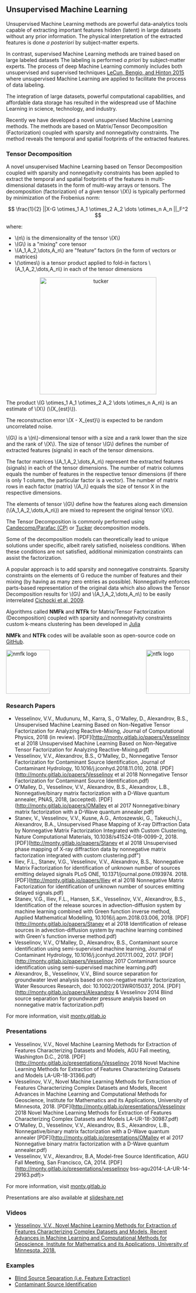 ## Unsupervised Machine Learning

Unsupervised Machine Learning methods are powerful data-analytics tools capable of extracting important features hidden (latent) in large datasets without any prior information.
The physical interpretation of the extracted features is done *a posteriori* by subject-matter experts.

In contrast, supervised Machine Learning methods are trained based on large labeled datasets
The labeling is performed *a priori* by subject-matter experts.
The process of deep Machine Learning commonly includes both unsupervised and supervised techniques [LeCun, Bengio, and Hinton 2015](https://www.nature.com/articles/nature14539) where unsupervised Machine Learning are applied to facilitate the process of data labeling.

The integration of large datasets, powerful computational capabilities, and affordable data storage has resulted in the widespread use of Machine Learning in science, technology, and industry.

Recently we have developed a novel unsupervised Machine Learning methods.
The methods are based on Matrix/Tensor Decomposition (Factorization) coupled with sparsity and nonnegativity constraints.
The method reveals the temporal and spatial footprints of the extracted features.

### Tensor Decomposition

A novel unsupervised Machine Learning based on Tensor Decomposition coupled with sparsity and nonnegativity constraints has been applied to extract the temporal and spatial footprints of the features in multi-dimensional datasets in the form of multi-way arrays or tensors.
The decomposition (factorization) of a given tensor \\(X\\) is typically performed by minimization of the Frobenius norm:

$$ \frac{1}{2} ||X-G \otimes_1 A_1 \otimes_2 A_2 \dots \otimes_n A_n ||_F^2 $$

where:

* \\(n\\) is the dimensionality of the tensor \\(X\\)
* \\(G\\) is a "mixing" core tensor
* \\(A_1,A_2,\dots,A_n\\) are "feature” factors (in the form of vectors or matrices)
* \\(\otimes\\) is a tensor product applied to fold-in factors \\(A_1,A_2,\dots,A_n\\)  in each of the tensor dimensions

<div style="text-align: center">
    <img src="../../images/tucker-paper.png" alt="tucker" height="320"/>
</div>

The product \\(G \otimes_1 A_1 \otimes_2 A_2 \dots \otimes_n A_n\\) is an estimate of \\(X\\) (\\(X_{est}\\)).

The reconstruction error \\(X - X_{est}\\) is expected to be random uncorrelated noise.

\\(G\\) is a \\(n\\)-dimensional tensor with a size and a rank lower than the size and the rank of \\(X\\).
The size of tensor \\(G\\) defines the number of extracted features (signals) in each of the tensor dimensions.

The factor matrices \\(A_1,A_2,\dots,A_n\\) represent the extracted features (signals) in each of the tensor dimensions.
The number of matrix columns equals the number of features in the respective tensor dimensions (if there is only 1 column, the particular factor is a vector).
The number of matrix rows in each factor (matrix) \\(A_i\\) equals the size of tensor X in the respective dimensions.

The elements of tensor \\(G\\) define how the features along each dimension (\\(A_1,A_2,\dots,A_n\\)) are mixed to represent the original tensor \\(X\\).

The Tensor Decomposition is commonly performed using [Candecomp/Parafac (CP)](https://en.wikipedia.org/wiki/Tensor_rank_decomposition) or [Tucker](https://en.wikipedia.org/wiki/Tucker_decomposition) decomposition models.

Some of the decomposition models can theoretically lead to unique solutions under specific, albeit rarely satisfied, noiseless conditions.
When these conditions are not satisfied, additional minimization constraints can assist the factorization.

A popular approach is to add sparsity and nonnegative constraints. Sparsity constraints on the elements of G reduce the number of features and their mixing (by having as many zero entries as possible).
Nonnegativity enforces parts-based representation of the original data which also allows the Tensor Decomposition results for \\(G\\) and \\(A_1,A_2,\dots,A_n\\) to be easily interrelated [Cichocki et al, 2009](https://books.google.com/books?hl=en&lr=&id=KaxssMiWgswC&oi=fnd&pg=PR5&ots=Lta2adM6LV&sig=jNPDxjKlON1U3l46tZAYH92mvAE#v=onepage&q&f=false).

Algorithms called **NMFk** and **NTFk** for Matrix/Tensor Factorization (Decomposition) coupled with sparsity and nonnegativity constraints custom k-means clustering has been developed in [Julia](http://julialang.org)

**NMFk** and **NTFk** codes will be available soon as open-source code on [GitHub](https://github.com/orgs/TensorDecompositions).

<div style="text-align: left">
    <img src="../../logos/nmfk-logo.png" alt="nmfk logo" height="120"/>
    <span style="float: right">
    <img src="../../logos/ntfk-logo.png" alt="ntfk logo" height="120"/>
    </span>
</div>

### Research Papers

- Vesselinov, V.V., Mudunuru, M., Karra, S., O'Malley, D., Alexandrov, B.S., Unsupervised Machine Learning Based on Non-Negative Tensor Factorization for Analyzing Reactive-Mixing, Journal of Computational Physics, 2018 (in review). [PDF](http://monty.gitlab.io/papers/Vesselinov et al 2018 Unsupervised Machine Learning Based on Non-Negative Tensor Factorization for Analyzing Reactive-Mixing.pdf)
- Vesselinov, V.V., Alexandrov, B.S., O'Malley, D., Nonnegative Tensor Factorization for Contaminant Source Identification, Journal of Contaminant Hydrology, 10.1016/j.jconhyd.2018.11.010, 2018. [PDF](http://monty.gitlab.io/papers/Vesselinov et al 2018 Nonnegative Tensor Factorization for Contaminant Source Identification.pdf)
- O'Malley, D., Vesselinov, V.V., Alexandrov, B.S., Alexandrov, L.B., Nonnegative/binary matrix factorization with a D-Wave quantum annealer, PNAS, 2018, (accepted). [PDF](http://monty.gitlab.io/papers/OMalley et al 2017 Nonnegative:binary matrix factorization with a D-Wave quantum annealer.pdf)
- Stanev, V., Vesselinov, V.V., Kusne, A.G., Antoszewski, G., Takeuchi,I., Alexandrov, B.A., Unsupervised Phase Mapping of X-ray Diffraction Data by Nonnegative Matrix Factorization Integrated with Custom Clustering, Nature Computational Materials, 10.1038/s41524-018-0099-2, 2018. [PDF](http://monty.gitlab.io/papers/Stanev et al 2018 Unsupervised phase mapping of X-ray diffraction data by nonnegative matrix factorization integrated with custom clustering.pdf")
- Iliev, F.L., Stanev, V.G., Vesselinov, V.V., Alexandrov, B.S., Nonnegative Matrix Factorization for identification of unknown number of sources emitting delayed signals PLoS ONE, 10.1371/journal.pone.0193974. 2018. [PDF](http://monty.gitlab.io/papers/Iliev et al 2018 Nonnegative Matrix Factorization for identification of unknown number of sources emitting delayed signals.pdf)
- Stanev, V.G., Iliev, F.L., Hansen, S.K., Vesselinov, V.V., Alexandrov, B.S., Identification of the release sources in advection-diffusion system by machine learning combined with Green function inverse method, Applied Mathematical Modelling, 10.1016/j.apm.2018.03.006, 2018. [PDF](http://monty.gitlab.io/papers/Stanev et al 2018 Identification of release sources in advection-diffusion system by machine learning combined with Green's function inverse method.pdf)
- Vesselinov, V.V., O'Malley, D., Alexandrov, B.S., Contaminant source identification using semi-supervised machine learning, Journal of Contaminant Hydrology, 10.1016/j.jconhyd.2017.11.002, 2017. [PDF](http://monty.gitlab.io/papers/Vesselinov 2017 Contaminant source identification using semi-supervised machine learning.pdf)
- Alexandrov, B., Vesselinov, V.V., Blind source separation for groundwater level analysis based on non-negative matrix factorization, Water Resources Research, doi: 10.1002/2013WR015037, 2014. [PDF](http://monty.gitlab.io/papers/Alexandrov & Vesselinov 2014 Blind source separation for groundwater pressure analysis based on nonnegative matrix factorization.pdf)

For more information, visit [monty.gitlab.io](http://monty.gitlab.io)

### Presentations

- Vesselinov, V.V., Novel Machine Learning Methods for Extraction of Features Characterizing Datasets and Models, AGU Fall meeting, Washington D.C., 2018. [PDF](http://monty.gitlab.io/presentations/Vesselinov 2018 Novel Machine Learning Methods for Extraction of Features Characterizing Datasets and Models LA-UR-18-31366.pdf)
- Vesselinov, V.V., Novel Machine Learning Methods for Extraction of Features Characterizing Complex Datasets and Models, Recent Advances in Machine Learning and Computational Methods for Geoscience, Institute for Mathematics and its Applications, University of Minnesota, 2018. [PDF](http://monty.gitlab.io/presentations/Vesselinov 2018 Novel Machine Learning Methods for Extraction of Features Characterizing Complex Datasets and Models LA-UR-18-30987.pdf)
- O'Malley, D., Vesselinov, V.V., Alexandrov, B.S., Alexandrov, L.B., Nonnegative/binary matrix factorization with a D-Wave quantum annealer [PDF](http://monty.gitlab.io/presentations/OMalley et al 2017 Nonnegative binary matrix factorization with a D-Wave quantum annealer.pdf)
- Vesselinov, V.V., Alexandrov, B.A, Model-free Source Identification, AGU Fall Meeting, San Francisco, CA, 2014. [PDF](http://monty.gitlab.io/presentations/vesselinov bss-agu2014-LA-UR-14-29163.pdf)>

For more information, visit [monty.gitlab.io](http://monty.gitlab.io)

Presentations are also available at [slideshare.net](https://www.slideshare.net/VelimirmontyVesselin)

### Videos

- [Vesselinov, V.V., Novel Machine Learning Methods for Extraction of Features Characterizing Complex Datasets and Models, Recent Advances in Machine Learning and Computational Methods for Geoscience, Institute for Mathematics and its Applications, University of Minnesota, 2018.](https://youtu.be/xPOkeLMJywE)

### Examples

* [Blind Source Separation (i.e. Feature Extraction)](../../Examples/blind_source_separation/index.html)
* [Contaminant Source Identification](../../Examples/contaminant_source_identification/index.html)


